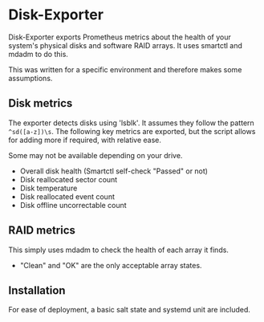 # Disk-Exporter

Disk-Exporter exports Prometheus metrics about the health of your system's
physical disks and software RAID arrays. It uses smartctl and mdadm to do this.

This was written for a specific environment and therefore makes some assumptions.

## Disk metrics

The exporter detects disks using 'lsblk'. It assumes they follow the pattern
`^sd([a-z])\s`. The following key metrics are exported, but the script allows
for adding more if required, with relative ease.

Some may not be available depending on your drive.

* Overall disk health (Smartctl self-check "Passed" or not) 
* Disk reallocated sector count  
* Disk temperature 
* Disk reallocated event count  
* Disk offline uncorrectable count

## RAID metrics

This simply uses mdadm to check the health of each array it finds.

* "Clean" and "OK" are the only acceptable array states.

## Installation

For ease of deployment, a basic salt state and systemd unit are included.